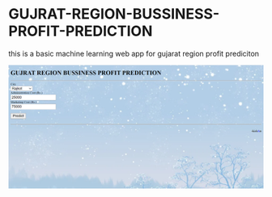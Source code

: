 # GUJRAT-REGION-BUSSINESS-PROFIT-PREDICTION
this is a basic machine learning web app for gujarat region profit prediciton

![](sample/s1.PNG)
